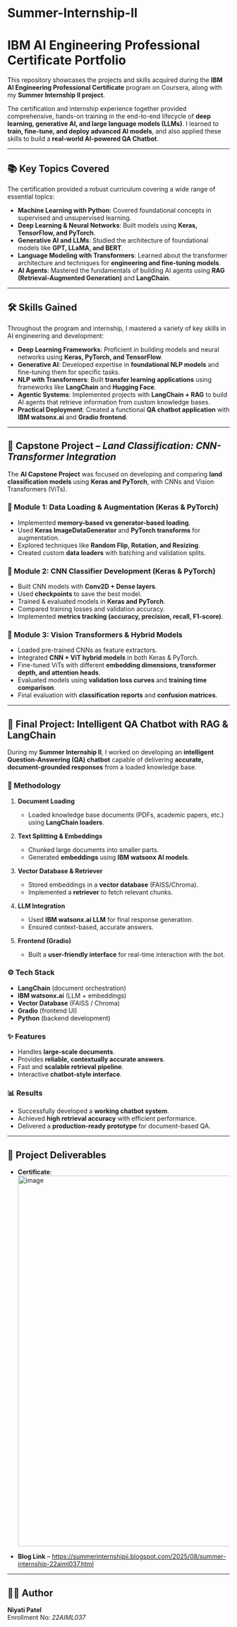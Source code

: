 # Summer-Internship-II  
# IBM AI Engineering Professional Certificate Portfolio  

This repository showcases the projects and skills acquired during the **IBM AI Engineering Professional Certificate** program on Coursera, along with my **Summer Internship II project**.  

The certification and internship experience together provided comprehensive, hands-on training in the end-to-end lifecycle of **deep learning, generative AI, and large language models (LLMs)**. I learned to **train, fine-tune, and deploy advanced AI models**, and also applied these skills to build a **real-world AI-powered QA Chatbot**.  

---

## 📚 Key Topics Covered  

The certification provided a robust curriculum covering a wide range of essential topics:  

- **Machine Learning with Python**: Covered foundational concepts in supervised and unsupervised learning.  
- **Deep Learning & Neural Networks**: Built models using **Keras, TensorFlow, and PyTorch**.  
- **Generative AI and LLMs**: Studied the architecture of foundational models like **GPT, LLaMA, and BERT**.  
- **Language Modeling with Transformers**: Learned about the transformer architecture and techniques for **engineering and fine-tuning models**.  
- **AI Agents**: Mastered the fundamentals of building AI agents using **RAG (Retrieval-Augmented Generation)** and **LangChain**.  

---

## 🛠 Skills Gained  

Throughout the program and internship, I mastered a variety of key skills in AI engineering and development:  

- **Deep Learning Frameworks**: Proficient in building models and neural networks using **Keras, PyTorch, and TensorFlow**.  
- **Generative AI**: Developed expertise in **foundational NLP models** and fine-tuning them for specific tasks.  
- **NLP with Transformers**: Built **transfer learning applications** using frameworks like **LangChain** and **Hugging Face**.  
- **Agentic Systems**: Implemented projects with **LangChain + RAG** to build AI agents that retrieve information from custom knowledge bases.  
- **Practical Deployment**: Created a functional **QA chatbot application** with **IBM watsonx.ai** and **Gradio frontend**.  

---

## 🚀 Capstone Project – *Land Classification: CNN-Transformer Integration*  

The **AI Capstone Project** was focused on developing and comparing **land classification models** using **Keras and PyTorch**, with CNNs and Vision Transformers (ViTs).  

### 📌 Module 1: Data Loading & Augmentation (Keras & PyTorch)  
- Implemented **memory-based vs generator-based loading**.  
- Used **Keras ImageDataGenerator** and **PyTorch transforms** for augmentation.  
- Explored techniques like **Random Flip, Rotation, and Resizing**.  
- Created custom **data loaders** with batching and validation splits.  

### 📌 Module 2: CNN Classifier Development (Keras & PyTorch)  
- Built CNN models with **Conv2D + Dense layers**.  
- Used **checkpoints** to save the best model.  
- Trained & evaluated models in **Keras and PyTorch**.  
- Compared training losses and validation accuracy.  
- Implemented **metrics tracking (accuracy, precision, recall, F1-score)**.  

### 📌 Module 3: Vision Transformers & Hybrid Models  
- Loaded pre-trained CNNs as feature extractors.  
- Integrated **CNN + ViT hybrid models** in both Keras & PyTorch.  
- Fine-tuned ViTs with different **embedding dimensions, transformer depth, and attention heads**.  
- Evaluated models using **validation loss curves** and **training time comparison**.  
- Final evaluation with **classification reports** and **confusion matrices**.  

---

## 💼 Final Project: Intelligent QA Chatbot with RAG & LangChain  

During my **Summer Internship II**, I worked on developing an **intelligent Question-Answering (QA) chatbot** capable of delivering **accurate, document-grounded responses** from a loaded knowledge base.  

### 🔎 Methodology  
1. **Document Loading**  
   - Loaded knowledge base documents (PDFs, academic papers, etc.) using **LangChain loaders**.  

2. **Text Splitting & Embeddings**  
   - Chunked large documents into smaller parts.  
   - Generated **embeddings** using **IBM watsonx AI models**.  

3. **Vector Database & Retriever**  
   - Stored embeddings in a **vector database** (FAISS/Chroma).  
   - Implemented a **retriever** to fetch relevant chunks.  

4. **LLM Integration**  
   - Used **IBM watsonx.ai LLM** for final response generation.  
   - Ensured context-based, accurate answers.  

5. **Frontend (Gradio)**  
   - Built a **user-friendly interface** for real-time interaction with the bot.  

### ⚙️ Tech Stack  
- **LangChain** (document orchestration)  
- **IBM watsonx.ai** (LLM + embeddings)  
- **Vector Database** (FAISS / Chroma)  
- **Gradio** (frontend UI)  
- **Python** (backend development)  

### ✨ Features  
- Handles **large-scale documents**.  
- Provides **reliable, contextually accurate answers**.  
- Fast and **scalable retrieval pipeline**.  
- Interactive **chatbot-style interface**.  

### 📊 Results  
- Successfully developed a **working chatbot system**.  
- Achieved **high retrieval accuracy** with efficient performance.  
- Delivered a **production-ready prototype** for document-based QA.  

---

## 📂 Project Deliverables  

- **Certificate**:
    <img width="1093" height="839" alt="image" src="https://github.com/user-attachments/assets/b22a1444-8097-451c-89f1-1ddc2468d1a8" />
  
- **Blog Link** – https://summerinternshipii.blogspot.com/2025/08/summer-internship-22aiml037.html  

---

## 👩‍💻 Author  

**Niyati Patel**  
Enrollment No: *22AIML037*  
